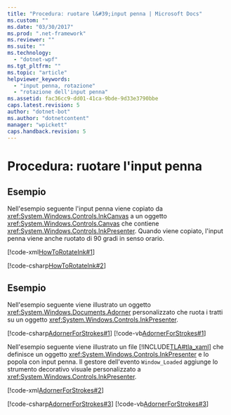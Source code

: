 ```yaml
---
title: "Procedura: ruotare l&#39;input penna | Microsoft Docs"
ms.custom: ""
ms.date: "03/30/2017"
ms.prod: ".net-framework"
ms.reviewer: ""
ms.suite: ""
ms.technology: 
  - "dotnet-wpf"
ms.tgt_pltfrm: ""
ms.topic: "article"
helpviewer_keywords: 
  - "input penna, rotazione"
  - "rotazione dell'input penna"
ms.assetid: fac36cc9-dd01-41ca-9bde-9d33e3790bbe
caps.latest.revision: 5
author: "dotnet-bot"
ms.author: "dotnetcontent"
manager: "wpickett"
caps.handback.revision: 5
---
```

# Procedura: ruotare l&#39;input penna
## Esempio  
 Nell'esempio seguente l'input penna viene copiato da <xref:System.Windows.Controls.InkCanvas> a un oggetto <xref:System.Windows.Controls.Canvas> che contiene <xref:System.Windows.Controls.InkPresenter>.  Quando viene copiato, l'input penna viene anche ruotato di 90 gradi in senso orario.  
  
 [!code-xml[HowToRotateInk#1](../../../../samples/snippets/csharp/VS_Snippets_Wpf/HowToRotateInk/CSharp/Window1.xaml#1)]  
  
 [!code-csharp[HowToRotateInk#2](../../../../samples/snippets/csharp/VS_Snippets_Wpf/HowToRotateInk/CSharp/Window1.xaml.cs#2)]  
  
## Esempio  
 Nell'esempio seguente viene illustrato un oggetto <xref:System.Windows.Documents.Adorner> personalizzato che ruota i tratti su un oggetto <xref:System.Windows.Controls.InkPresenter>.  
  
 [!code-csharp[AdornerForStrokes#1](../../../../samples/snippets/csharp/VS_Snippets_Wpf/AdornerForStrokes/CSharp/RotatingAdornerForStrokes.cs#1)]
 [!code-vb[AdornerForStrokes#1](../../../../samples/snippets/visualbasic/VS_Snippets_Wpf/AdornerForStrokes/VisualBasic/RotatingAdornerForStrokes.vb#1)]  
  
 Nell'esempio seguente viene illustrato un file [!INCLUDE[TLA#tla_xaml](../../../../includes/tlasharptla-xaml-md.md)] che definisce un oggetto <xref:System.Windows.Controls.InkPresenter> e lo popola con input penna.  Il gestore dell'evento `Window_Loaded` aggiunge lo strumento decorativo visuale personalizzato a <xref:System.Windows.Controls.InkPresenter>.  
  
 [!code-xml[AdornerForStrokes#2](../../../../samples/snippets/csharp/VS_Snippets_Wpf/AdornerForStrokes/CSharp/Window1.xaml#2)]  
  
 [!code-csharp[AdornerForStrokes#3](../../../../samples/snippets/csharp/VS_Snippets_Wpf/AdornerForStrokes/CSharp/Window1.xaml.cs#3)]
 [!code-vb[AdornerForStrokes#3](../../../../samples/snippets/visualbasic/VS_Snippets_Wpf/AdornerForStrokes/VisualBasic/Window1.xaml.vb#3)]